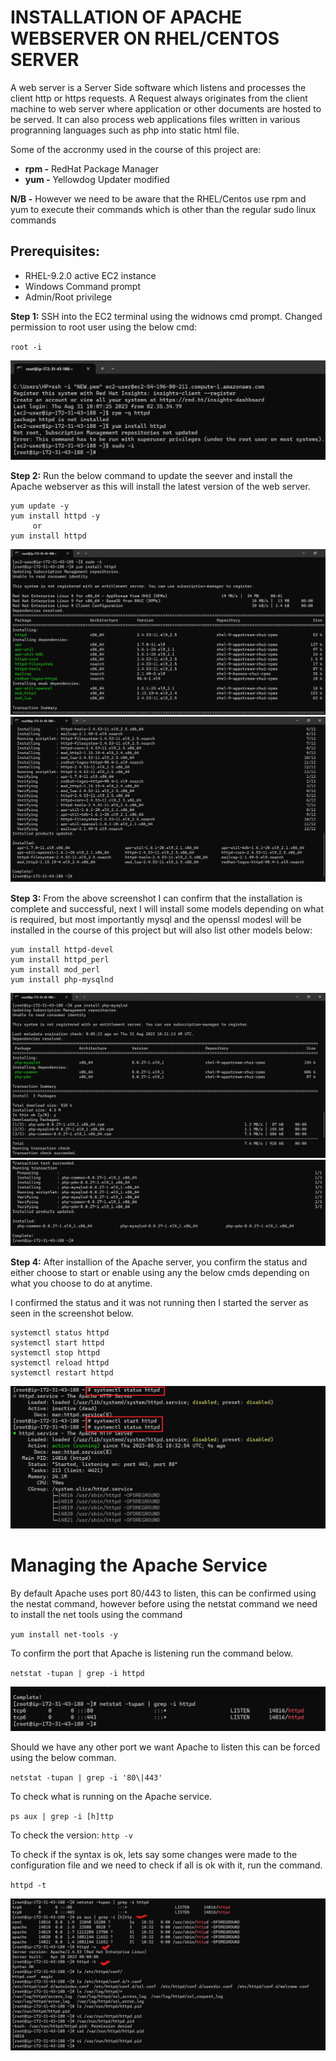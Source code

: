 # INSTALLATION OF APACHE WEBSERVER ON RHEL/CENTOS SERVER
A web server is a Server Side software which listens and processes the client http or https requests. A Request always originates from the client machine to web server where application or other documents are hosted to be served. It can also process web applications files written in various progranning languages such as php into static html file.

Some of the accronmy used in the course of this project are:
* **rpm -** RedHat Package Manager
* **yum -** Yellowdog Updater modified

**N/B -** However we need to be aware that the RHEL/Centos use rpm and yum to execute their commands which is other than the regular sudo linux commands 

## Prerequisites:
* RHEL-9.2.0 active EC2 instance
* Windows Command prompt 
* Admin/Root privilege

**Step 1:** SSH into the EC2 terminal using the widnows cmd prompt. Changed permission to root user using the below cmd:

`root -i` 

![Alt text](image.png)

**Step 2:** Run the below command to update the seever and install the Apache webserver as this will install the latest version of the web server.
```
yum update -y
yum install httpd -y
     or
yum install httpd
```
![Alt text](image-1.png)
![Alt text](image-2.png)

**Step 3:** From the above screenshot I can confirm that the installation is complete and successful, next I will install some models depending on what is required, but most importantly mysql and the openssl modesl will be installed in the course of this project but will also list other models below:
```
yum install httpd-devel
yum install httpd_perl
yum install mod_perl
yum install php-mysqlnd
```
![Alt text](image-4.png)
![Alt text](image-5.png)

**Step 4:** After installion of the Apache server, you confirm the status and either choose to start or enable using any the below cmds depending on what you choose to do at anytime.

I confirmed the status and it was not running then I started the server as seen in the screenshot below.
```
systemctl status httpd
systemctl start httpd
systemctl stop httpd
systemctl reload httpd
systemctl restart httpd
```
![Alt text](image-3.png)

# Managing the Apache Service
By default Apache uses port 80/443 to listen, this can be confirmed using the nestat command, however before using the netstat command we need to install the net tools using the command

`yum install net-tools -y`

To confirm the port that Apache is listening run the command below.

`netstat -tupan | grep -i httpd`

![Alt text](image-6.png)

Should we have any other port we want Apache to listen this can be forced using the below comman.

`netstat -tupan | grep -i '80\|443'`

To check what is running on the Apache service.

`ps aux | grep -i [h]ttp`

To check the version: `http -v`

To check if the syntax is ok, lets say some changes were made to the configuration file and we need to check if all is ok with it, run the command.

`httpd -t`

![Alt text](image-7.png)


